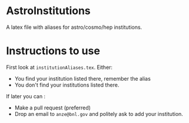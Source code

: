 # AstroInstitutions
A latex file with aliases for astro/cosmo/hep institutions.

# Instructions to use

First look at `institutionAliases.tex`. Either:
 * You find your institution listed there, remember the alias
 * You don't find your institutions listed there.
 
If later you can :
 * Make a pull request (preferred)
 * Drop an email to `anze@bnl.gov` and politely ask to add your institution.
 
